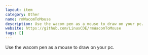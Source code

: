 ```yaml
---
layout: item
category: Other
name: rmWacomToMouse
description: Use the wacom pen as a mouse to draw on your pc.
website: https://github.com/LinusCDE/rmWacomToMouse
tags: []
---
```


Use the wacom pen as a mouse to draw on your pc.
